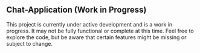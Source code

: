 ## Chat-Application (Work in Progress)

This project is currently under active development and is a work in progress. It may not be fully functional or complete at this time. Feel free to explore the code, but be aware that certain features might be missing or subject to change.

